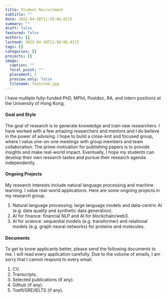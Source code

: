 ```yaml
---
title: Student Recruitment
subtitle: ""
date: 2022-04-30T11:50:06.017Z
summary: ""
draft: false
featured: false
authors: []
lastmod: 2022-04-30T11:50:06.017Z
tags: []
categories: []
projects: []
image:
  caption: ""
  focal_point: ""
  placement: 2
  preview_only: false
  filename: featured.jpg
---
```

I have multiple fully-funded PhD, MPhil, Postdoc, RA, and intern positions at the University of Hong Kong. 

#### Goal and Style

The goal of research is to generate knowledge and train new researchers. I have worked with a few amazing researchers and mentors and I do believe in the power of advising. I hope to build a close-knit and focused group, where I value one-on-one meetings with group members and team collaboration. The prime motivation for publishing papers is to provide insights and make real-world impact. Eventually, I hope my students can develop their own research tastes and pursue their research agenda independently. 

#### Ongoing Projects

My research interests include natural language processing and machine learning. I value real-world applications. Here are some ongoing projects in my research group. 

1. Natural language processing: large language models and data-centric AI (e.g. data quality and synthetic data generation).
2. AI for finance: financial NLP and AI for blockchain/web3.
3. AI for science: sequential models (e.g. transformer) and relational models (e.g. graph neural networks) for proteins and molecules.

#### Documents

To get to know applicants better, please send the following documents to me. I will read every application carefully. Due to the volume of emails, I am sorry that I cannot respond to every email.

1. CV.
2. Transcripts.
3. Selected publications (if any).
4. Github (if any).
5. Toefl/GRE/IELTS (if any).

